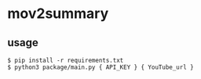 # mov2summary

## usage
```
$ pip install -r requirements.txt
$ python3 package/main.py { API_KEY } { YouTube_url }
```
